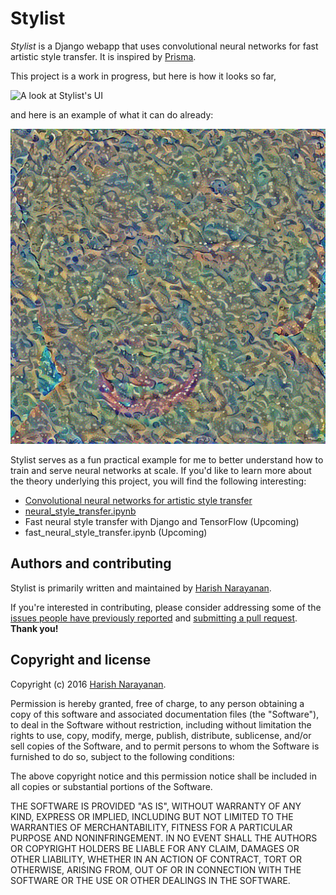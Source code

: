 # Stylist

*Stylist* is a Django webapp that uses convolutional neural networks
for fast artistic style transfer. It is inspired by
[Prisma](http://prisma-ai.com).

This project is a work in progress, but here is how it looks so far,

![A look at Stylist's UI](images/screenshot.png)

and here is an example of what it can do already:

![An example style transformation](algorithms/images/example.gif)

Stylist serves as a fun practical example for me to better understand
how to train and serve neural networks at scale. If you'd like to
learn more about the theory underlying this project, you will find the
following interesting:

- [Convolutional neural networks for artistic style transfer](https://harishnarayanan.org/writing/artistic-style-transfer/)
- [neural_style_transfer.ipynb](algorithms/neural_style_transfer.ipynb)
- Fast neural style transfer with Django and TensorFlow (Upcoming)
- fast_neural_style_transfer.ipynb (Upcoming)

## Authors and contributing

Stylist is primarily written and maintained by [Harish
Narayanan](https://harishnarayanan.org).

If you're interested in contributing, please consider addressing some
of the [issues people have previously
reported](https://github.com/hnarayanan/stylist/issues) and
[submitting a pull
request](https://help.github.com/articles/using-pull-requests/). **Thank
you!**

## Copyright and license

Copyright (c) 2016 [Harish Narayanan](https://harishnarayanan.org).

Permission is hereby granted, free of charge, to any person obtaining a copy
of this software and associated documentation files (the "Software"), to deal
in the Software without restriction, including without limitation the rights
to use, copy, modify, merge, publish, distribute, sublicense, and/or sell
copies of the Software, and to permit persons to whom the Software is
furnished to do so, subject to the following conditions:

The above copyright notice and this permission notice shall be included in
all copies or substantial portions of the Software.

THE SOFTWARE IS PROVIDED "AS IS", WITHOUT WARRANTY OF ANY KIND, EXPRESS OR
IMPLIED, INCLUDING BUT NOT LIMITED TO THE WARRANTIES OF MERCHANTABILITY,
FITNESS FOR A PARTICULAR PURPOSE AND NONINFRINGEMENT. IN NO EVENT SHALL THE
AUTHORS OR COPYRIGHT HOLDERS BE LIABLE FOR ANY CLAIM, DAMAGES OR OTHER
LIABILITY, WHETHER IN AN ACTION OF CONTRACT, TORT OR OTHERWISE, ARISING FROM,
OUT OF OR IN CONNECTION WITH THE SOFTWARE OR THE USE OR OTHER DEALINGS IN
THE SOFTWARE.
